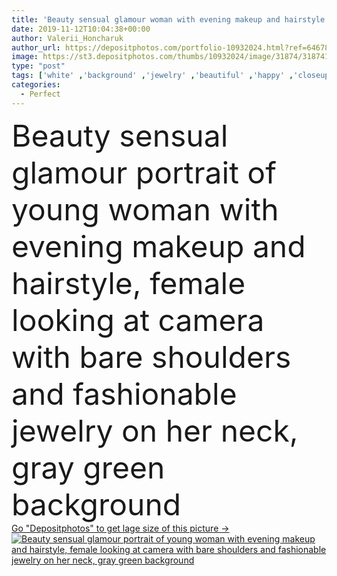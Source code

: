 ```yaml
---
title: 'Beauty sensual glamour woman with evening makeup and hairstyle'
date: 2019-11-12T10:04:38+00:00
author: Valerii_Honcharuk
author_url: https://depositphotos.com/portfolio-10932024.html?ref=64678756
image: https://st3.depositphotos.com/thumbs/10932024/image/31874/318741558/api_thumb_450.jpg?forcejpeg=true
type: "post"
tags: ['white' ,'background' ,'jewelry' ,'beautiful' ,'happy' ,'closeup' ,'studio' ,'girl' ,'female' ,'young' ,'beauty' ,'model' ,'fresh' ,'portrait' ,'caucasian' ,'hair' ,'health' ,'healthy' ,'head' ,'natural' ,'cream' ,'face' ,'care' ,'plastic' ,'fashion' ,'skin' ,'pretty' ,'eye' ,'glamour' ,'clear' ,'woman' ,'cosmetic' ,'cosmetology' ,'eyelash' ,'make up' ,'makeup' ,'skincare' ,'clean' ,'treatment' ,'hairstyle' ,'looking' ,'shoulders' ,'perfect' ,'attractive' ,'lips' ,'wellness' ,'fashionable' ,'Eyebrow' ,'surgery' ]
categories: 
  - Perfect
---
```

<div aling="center">
            <font size="60"> Beauty sensual glamour portrait of young woman with evening makeup and hairstyle, female looking at camera with bare shoulders and fashionable jewelry on her neck, gray green background</font>   
</div>
<div>
    <a href='https://depositphotos.com/318741558/stock-photo-beauty-sensual-glamour-woman-with.html?ref=64678756' target=_blank > Go "Depositphotos" to get lage size of this picture ->
        <img href='https://depositphotos.com/318741558/stock-photo-beauty-sensual-glamour-woman-with.html?ref=64678756' src='https://st3.depositphotos.com/10932024/31874/i/950/depositphotos_318741558-stock-photo-beauty-sensual-glamour-woman-with.jpg?forcejpeg=true' alt='Beauty sensual glamour portrait of young woman with evening makeup and hairstyle, female looking at camera with bare shoulders and fashionable jewelry on her neck, gray green background' >
    </a>
</div>
